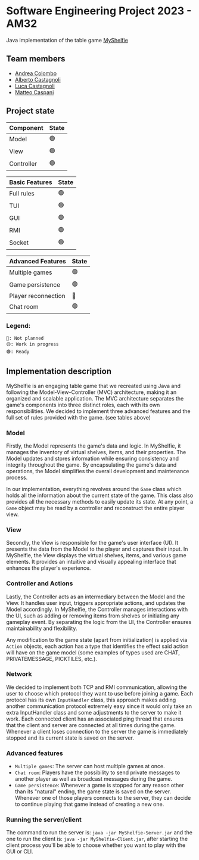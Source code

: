 # Software Engineering Project 2023 - AM32

Java implementation of the table
game [MyShelfie](https://www.craniocreations.it/prodotto/my-shelfie)

## Team members

- [Andrea Colombo](https://github.com/AndreaTgc)
- [Alberto Castagnoli](https://github.com/albecasta)
- [Luca Castagnoli](https://github.com/lucacasta01)
- [Matteo Caspani](https://github.com/matteocaspani)

## Project state

| Component            | State  |
|----------------------|--------|
| Model                | 🟢     |
| View                 | 🟢     |
| Controller           | 🟢     |

| Basic Features       | State |
|----------------------|-------|
| Full rules           | 🟢    |
| TUI                  | 🟢    |
| GUI                  | 🟢    |
| RMI                  | 🟢    |
| Socket               | 🟢    |


| Advanced Features    | State |
|----------------------|-------|
| Multiple games       | 🟢    |
| Game persistence     | 🟢    |
| Player reconnection  | 🔴    |
| Chat room            | 🟢    |



### Legend:

```
🔴: Not planned
🟡: Work in progress
🟢: Ready
```

## Implementation description

MyShelfie is an engaging table game that we recreated using Java and following the Model-View-Controller (MVC) architecture, making it an organized and scalable application. 
The MVC architecture separates the game's components into three distinct roles, each with its own responsibilities.
We decided to implement three advanced features and the full set of rules provided with the game. (see tables above)


### Model 

Firstly, the Model represents the game's data and logic. 
In MyShelfie, it manages the inventory of virtual shelves, items, and their properties. 
The Model updates and stores information while ensuring consistency and integrity throughout the game. By encapsulating the game's data and operations, the Model simplifies the overall development and maintenance process.

In our implementation, everything revolves around the `Game` class which holds all the information about the current state of the game. This class also provides all the necessary methods to easily update its state.
At any point, a `Game` object may be read by a controller and reconstruct the entire player view.

### View 

Secondly, the View is responsible for the game's user interface (UI). 
It presents the data from the Model to the player and captures their input. 
In MyShelfie, the View displays the virtual shelves, items, and various game elements. It provides an intuitive and visually appealing interface that enhances the player's experience.

### Controller and Actions

Lastly, the Controller acts as an intermediary between the Model and the View. It handles user input, triggers appropriate actions, and updates the Model accordingly. 
In MyShelfie, the Controller manages interactions with the UI, such as adding or removing items from shelves or initiating any gameplay event. 
By separating the logic from the UI, the Controller ensures maintainability and flexibility.

Any modification to the game state (apart from initialization) is applied via `Action` objects, each action has a type that identifies the effect said action will have on the game model (some examples of types used are CHAT, PRIVATEMESSAGE, PICKTILES, etc.).

### Network

We decided to implement both TCP and RMI communication, allowing the user to choose which protocol they want to use before joining a game.
Each protocol has its own `InputHandler` class, this approach makes adding another communication protocol extremely easy since it would only take an extra InputHandler class and some adjustments to the server to make it work.
Each connected client has an associated ping thread that ensures that the client and server are connected at all times during the game. Whenever a client loses connection to the server the game is immediately stopped and its current state is saved on the server.

### Advanced features

* `Multiple games`: The server can host multiple games at once.
* `Chat room`: Players have the possibility to send private messages to another player as well as broadcast messages during the game.
* `Game persistence`: Whenever a game is stopped for any reason other than its "natural" ending, the game state is saved on the server. Whenever one of those players connects to the server, they can decide to continue playing that game instead of creating a new one.

### Running the server/client

The command to run the server is: `java -jar MyShelfie-Server.jar` and the one to run the client is: `java -jar MyShelfie-Client.jar`,
after starting the client process you'll be able to choose whether you want to play with the GUI or CLI.
